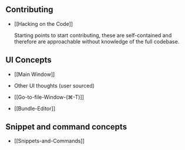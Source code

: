 ## Contributing

*   [[Hacking on the Code]]
	
	Starting points to start contributing, these are self-contained and therefore are approachable without knowledge of the full codebase.

## UI Concepts

* [[Main Window]]

* Other UI thoughts (user sourced)
 * [[Go-to-file-Window-(⌘-T)]]

* [[Bundle-Editor]]

## Snippet and command concepts
* [[Snippets-and-Commands]]
